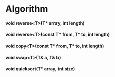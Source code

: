 # Algorithm

#### void reverse<T\>(T\* array, int length)

#### void reverse<T\>(const T\* from, T\* to, int length)

#### void copy<T\>(const T\* from, T\* to, int length)

#### void swap<T\>(T& a, T& b)

#### void quicksort(T\* array, int size)
